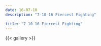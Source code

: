 ```yaml
---
date: 16-07-10
description: "7-10-16 Fiercest Fighting"

title: "7-10-16 Fiercest Fighting"
---
```

{{< gallery >}}
